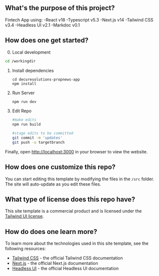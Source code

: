 ## What's the purpose of this project?
Fintech App using: 
-React v18
-Typescript v5.3
-Next.js v14
-Tailwind CSS v3.4
-Headless UI v2.1 
-Markdoc v0.1

## How does one get started?  

0. Local development 

```bash
cd /workingdir
```

1. Install dependencies 

   ```
   cd decuresolutions-propnews-app
   npm install
   ```
2. Run Server

    ```bash
    npm run dev
    ```
3. Edit Repo 
    ```bash
    #make edits
    npm run build

    #stage edits to be committed
    git commit -m 'updates' 
    git push -u targetbranch 
    ```

Finally, open [http://localhost:3000](http://localhost:3000) in your browser to view the website.

## How does one customize this repo? 

You can start editing this template by modifying the files in the `/src` folder. The site will auto-update as you edit these files.

## What type of license does this repo have? 

This site template is a commercial product and is licensed under the [Tailwind UI license](https://tailwindui.com/license).

## How do does one learn more? 

To learn more about the technologies used in this site template, see the following resources:

- [Tailwind CSS](https://tailwindcss.com/docs) - the official Tailwind CSS documentation
- [Next.js](https://nextjs.org/docs) - the official Next.js documentation
- [Headless UI](https://headlessui.dev) - the official Headless UI documentation

